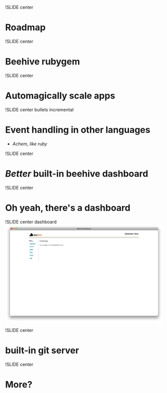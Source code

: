 !SLIDE center
# Roadmap #

!SLIDE center
# Beehive rubygem #

!SLIDE center
# Automagically scale apps #

!SLIDE center bullets incremental
# Event handling in other languages #

 * *Achem, like ruby*

!SLIDE center
# <i>Better</i> built-in beehive dashboard #

!SLIDE center
# Oh yeah, there's a dashboard #

!SLIDE center dashboard
![beehive dashboard](images/dashboard.png)

!SLIDE center
# built-in git server #

!SLIDE center
# More? #

